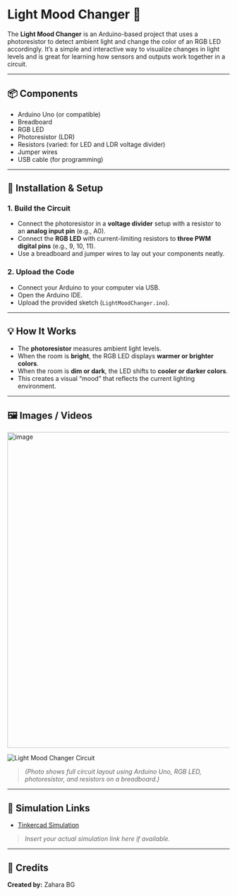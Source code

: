 # Light Mood Changer 🌈

The **Light Mood Changer** is an Arduino-based project that uses a photoresistor to detect ambient light and change the color of an RGB LED accordingly. It’s a simple and interactive way to visualize changes in light levels and is great for learning how sensors and outputs work together in a circuit.

---

## 📦 Components

- Arduino Uno (or compatible)
- Breadboard
- RGB LED
- Photoresistor (LDR)
- Resistors (varied: for LED and LDR voltage divider)
- Jumper wires
- USB cable (for programming)

---

## 🔧 Installation & Setup

### 1. Build the Circuit

- Connect the photoresistor in a **voltage divider** setup with a resistor to an **analog input pin** (e.g., A0).
- Connect the **RGB LED** with current-limiting resistors to **three PWM digital pins** (e.g., 9, 10, 11).
- Use a breadboard and jumper wires to lay out your components neatly.

### 2. Upload the Code

- Connect your Arduino to your computer via USB.
- Open the Arduino IDE.
- Upload the provided sketch (`LightMoodChanger.ino`).

---

## 💡 How It Works

- The **photoresistor** measures ambient light levels.
- When the room is **bright**, the RGB LED displays **warmer or brighter colors**.
- When the room is **dim or dark**, the LED shifts to **cooler or darker colors**.
- This creates a visual “mood” that reflects the current lighting environment.

---

## 🖼️ Images / Videos

<img width="1440" height="715" alt="image" src="https://github.com/user-attachments/assets/14a2557d-a4c5-4a6f-80e9-40f7042dd6b5" />

![Light Mood Changer Circuit](/mnt/data/Night%20Light%20(1)%20(1).png)

> *(Photo shows full circuit layout using Arduino Uno, RGB LED, photoresistor, and resistors on a breadboard.)*

---

## 🔗 Simulation Links

- [Tinkercad Simulation](https://www.tinkercad.com/)  
> *Insert your actual simulation link here if available.*

---

## 🙌 Credits

**Created by:** Zahara BG  

